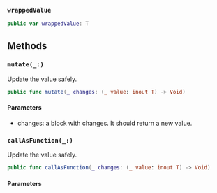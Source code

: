 
### `wrappedValue`

``` swift
public var wrappedValue: T 
```

## Methods

### `mutate(_:)`

Update the value safely.

``` swift
public func mutate(_ changes: (_ value: inout T) -> Void) 
```

#### Parameters

  - changes: a block with changes. It should return a new value.

### `callAsFunction(_:)`

Update the value safely.

``` swift
public func callAsFunction(_ changes: (_ value: inout T) -> Void) 
```

#### Parameters


